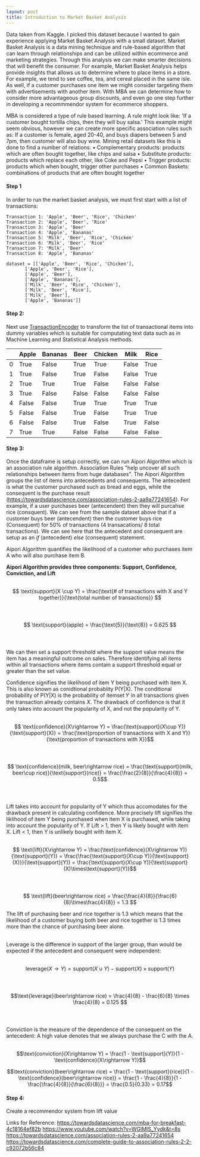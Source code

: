 ```yaml
---
layout: post
title: Introduction to Market Basket Analysis
---
```


Data taken from Kaggle. I picked this dataset because I wanted to gain experience applying Market Basket Analysis with a small dataset. Market Basket Analysis is a data mining technique and rule-based algorithm that can learn through relationships and can be utilized within ecommerce and marketing strategies. Through this analysis we can make smarter decisions that will benefit the consumer. For example, Market Basket Analysis helps provide insights that allows us to determine where to place items in a store. For example, we tend to see coffee, tea, and cereal placed in the same isle. As well, if a customer purchases one item we might consider targeting them with advertisements with another item. With MBA we can determine how to consider more advantageous group discounts, and even go one step further in developing a recommmendor system for ecommerce shoppers.

MBA is considered a type of rule based learning. A rule might look like: 'If a customer bought tortilla chips, then they will buy salsa.' This example might seem obvious, however we can create more specific association rules such as:
If a customer is female, aged 20-40, and buys diapers between 5 and 7pm, then customer will also buy wine.
Mining retail datasets like this is done to find a number of relations:
•	Complementary products: products which are often bought together, like chips and salsa
•	Substitute products: products which replace each other, like Coke and Pepsi
•	Trigger products: products which when bought, trigger other purchases
•	Common Baskets: combinations of products that are often bought together

#### Step 1
In order to run the market basket analysis, we must first start with a list of transactions: 
    
    Transaction 1: 'Apple', 'Beer', 'Rice', 'Chicken'
    Transaction 2: 'Apple', 'Beer', 'Rice' 
    Transaction 3: 'Apple', 'Beer'
    Transaction 4: 'Apple', 'Bananas'
    Transaction 5: 'Milk', 'Beer', 'Rice', 'Chicken'
    Transaction 6: 'Milk', 'Beer', 'Rice'
    Transaction 7: 'Milk', 'Beer'
    Transaction 8: 'Apple', 'Bananas'

    dataset = [['Apple', 'Beer', 'Rice', 'Chicken'], 
           ['Apple', 'Beer', 'Rice'], 
           ['Apple', 'Beer'], 
           ['Apple', 'Bananas'], 
           ['Milk', 'Beer', 'Rice', 'Chicken'], 
           ['Milk', 'Beer', 'Rice'], 
           ['Milk', 'Beer'], 
           ['Apple', 'Bananas']]
 
#### Step 2:
Next use [TransactionEncoder](http://rasbt.github.io/mlxtend/user_guide/preprocessing/TransactionEncoder/) to transform the list of transactional items into dummy variables which is suitable for computating text data such as in Machine Learning and Statistical Analysis methods.

|   | Apple | Bananas | Beer | Chicken | Milk | Rice |
|---|---|---|---|---|---|---|
| 0 | True | False | True | True | False | True |
| 1 | True | False | True | False | False | True |
| 2 | True | True | True | False | False | False |
| 3 | True | False | False | False | False | False |
| 4 | False | False | True | True | True | True |
| 5 | False | False | True | False | True | True |
| 6 | False | False | True | False | True | False |
| 7 | True | True | False | False | False | False |

#### Step 3:
Once the dataframe is setup correctly, we can run Aipori Algorithm which is an association rule algorithm. Association Rules "help uncover all such relationships between items from huge databases". The Aipori Algorithm groups the list of items into antecedents and consequents. The antecedent is what the customer purchased such as bread and eggs, while the consequent is the purchase result (https://towardsdatascience.com/association-rules-2-aa9a77241654). For example, if a user purchases  beer (antecendent) then they will purcahse rice (consquent). We can see from the sample dataset above that if a customer buys beer (antecendent) then the customer buys rice (Consequent) for 50% of transactions (4 transacations/ 8 total transactions). We can see here that the antecedent and consequent are setup as an *if* (antecedent) *else* (consequent) statement.

Aipori Algorithm quantifies the likelihood of a customer who purchases item A who will also purchase item B.

**Aipori Algorithm provides three components: Support, Confidence, Conviction, and Lift**<br/><br/>


$$  \text{support}(X \cup Y) = \frac{\text{# of transactions with X and Y together}}{\text{total number of transactions}} $$<br/><br/>


$$  \text{support}(apple) = \frac{\text{5}}{\text{8}} = 0.625 $$<br/><br/>

We can then set a support threshold where the support value means the item has a meaningful outcome on sales. Therefore identifying all items within all transactions where items contain a support threshold equal or greater than the set value.

Confidence signifies the likelihood of item Y being purchased with item X. This is also known as conidtional probablity P(Y|X). The conditional probability of P(Y|X) is the probability of itemset 𝑌 in all transactions given the transaction already contains 𝑋. The drawback of confidence is that it only takes into account the popularity of X, and not the popularity of Y. <br/><br/>

$$ \text{confidence}(X\rightarrow Y) = \frac{\text{support}(X\cup Y)}{\text{support}(X)} = \frac{\text{proportion of transactions with X and Y}}{\text{proportion of transactions with X}}$$ <br/><br/>


$$ \text{confidence}(milk, beer\rightarrow rice) = \frac{\text{support}(milk, beer\cup rice)}{\text{support}(rice)} = \frac{\frac{2}{8}}{\frac{4}{8}} = 0.5$$ <br/><br/>


Lift takes into account for popularity of Y which thus accomodates for the drawback present in calculating confidence. More precisely lift signifies the liklihood of item Y being purchased when item X is purchased, while taking into account the popularity of Y. If Lift > 1, then Y is likely bought with item X. Lift < 1, then Y is unlikely bought with item X. <br/><br/>


$$ \text{lift}(X\rightarrow Y) = \frac{\text{confidence}(X\rightarrow Y)}{\text{support}(Y)} = \frac{\frac{\text{support}(X\cup Y)}{\text{support}(X)}}{\text{support}(Y)} = \frac{\text{support}(X\cup Y)}{\text{support}(X)\times\text{support}(Y)}$$<br/><br/>

$$ \text{lift}(beer\rightarrow rice) = \frac{\frac{4}{8}}{\frac{6}{8}\times\frac{4}{8}} = 1.3 $$

The lift of purchasing beer and rice together is 1.3 which means that the likelihood of a customer buying both beer and rice together is 1.3 times more than the chance of purchasing beer alone.<br/><br/>

Leverage is the difference in support of the larger group, than would be expected if the antecedent and consequent were independent: <br/><br/>

$$\text{leverage}(X\rightarrow Y) = \text{support}(X\cup Y) - \text{support}(X) \times \text{support}(Y)$$<br/><br/>

$$\text{leverage}(beer\rightarrow rice) = \frac{4}{8} - \frac{6}{8} \times \frac{4}{8} = 0.125 $$<br/><br/>

Conviction is the measure of the dependence of the consequent on the antecedent: A high value denotes that we always purchase the C with the A. <br/><br/>

$$\text{conviction}(X\rightarrow Y) = \frac{1 - \text{support}(Y)}{1 - \text{confidence}(X\rightarrow Y)}$$

$$\text{conviction}(beer\rightarrow rice) = \frac{1 - \text{support}(rice)}{1 - \text{confidence}(beer\rightarrow rice)} = \frac{1 - \frac{4}{8}}{1 - \frac{\frac{4}{8}}{\frac{6}{8}}} = \frac{0.5}{0.33} = 0.17$$

#### Step 4: 
Create a recommendor system from lift value



Links for Reference:
https://towardsdatascience.com/mba-for-breakfast-4c18164ef82b
https://www.youtube.com/watch?v=WGlMlS_Yydk&t=8s
https://towardsdatascience.com/association-rules-2-aa9a77241654
https://towardsdatascience.com/complete-guide-to-association-rules-2-2-c92072b56c84

